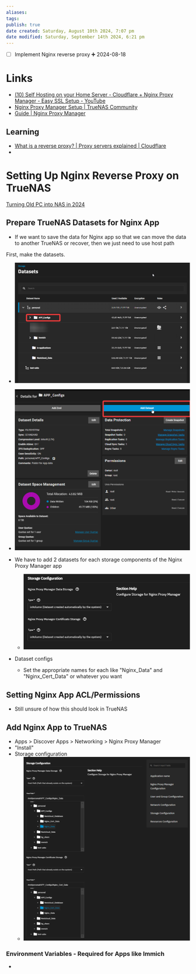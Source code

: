 ```yaml
---
aliases: 
tags: 
publish: true
date created: Saturday, August 10th 2024, 7:07 pm
date modified: Saturday, September 14th 2024, 6:21 pm
---
```



- [ ] Implement Nginx reverse proxy ➕ 2024-08-18

# Links

- [(10) Self Hosting on your Home Server - Cloudflare + Nginx Proxy Manager - Easy SSL Setup - YouTube](https://www.youtube.com/watch?v=GarMdDTAZJo)
- [Nginx Proxy Manager Setup | TrueNAS Community](https://www.truenas.com/community/threads/nginx-proxy-manager-setup.116682/)
- [Guide | Nginx Proxy Manager](https://nginxproxymanager.com/guide/)

## Learning

- [What is a reverse proxy? | Proxy servers explained | Cloudflare](https://www.cloudflare.com/learning/cdn/glossary/reverse-proxy/)
- 

# Setting Up Nginx Reverse Proxy on TrueNAS

[Turning Old PC into NAS in 2024](../Turning%20Old%20PC%20into%20NAS%20in%202024/Turning%20Old%20PC%20into%20NAS%20in%202024.md)

## Prepare TrueNAS Datasets for Nginx App

- If we want to save the data for Nginx app so that we can move the data to another TrueNAS or recover, then we just need to use host path

First, make the datasets.

- ![600](_attachments/IMG-20240914182127226.png)

- ![600](_attachments/IMG-20240914182127277.png)
- We have to add 2 datasets for each storage components of the Nginx Proxy Manager app
	- ![500](_attachments/IMG-20240914182127367.png)
- Dataset configs 
	- Set the appropriate names for each like "Nginx_Data" and "Nginx_Cert_Data" or whatever you want

## Setting Nginx App ACL/Permissions

- Still unsure of how this should look in TrueNAS

## Add Nginx App to TrueNAS

- Apps > Discover Apps > Networking > Nginx Proxy Manager
- "Install"
- Storage configuration
	- ![](_attachments/IMG-20240914182127481.png)

### Environment Variables - Required for Apps like Immich

- 
